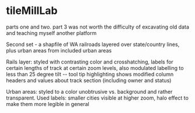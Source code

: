 tileMillLab
===========
parts one and two. part 3 was not worth the difficulty of excavating old data and teaching myself another platform

Second set - a shapfile of WA railroads layered over state/country lines, plus urban areas from included urban areas

Rails layer: styled with contrasting color and crosshatching, labels for certain lengths of track at certain zoom levels, also modulated labelling to less than 25 degree tilt
-- tool tip highlighting shows modified column headers and values about track section (including owner and status) 

Urban areas: styled to a color unobtrusive vs. background and rather transparent.  Used labels: smaller cities visible at higher zoom, halo effect to make them more legible in general
